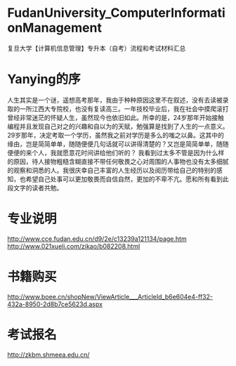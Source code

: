 # FudanUniversity_ComputerInformationManagement
复旦大学【计算机信息管理】专升本（自考）流程和考试材料汇总


# Yanying的序
人生其实是一个谜，遥想高考那年，我由于种种原因这里不在叙述，没有去读被录取的一所江西大专院校，也没有复读高三。一年技校毕业后，我在社会中摸爬滚打曾经非常迷茫的怀疑人生，虽然现今也依旧如此。所幸的是，24岁那年开始接触编程并且发现自己对之的兴趣和自以为的天赋，勉强算是找到了人生的一点意义。29岁那年，决定考取一个学历，虽然我之前对学历是多么的嗤之以鼻。这其中的缘由，岂是简简单单，随随便便几句话就可以讲得清楚的？又岂是简简单单，随随便便的来个人，我就愿意花时间讲给他们听的？ 我看到过太多不管是因为什么样的原因，待人接物粗糙含糊直接不带任何敬畏之心对周围的人事物也没有太多细腻的观察和洞悉的人。我很庆幸自己丰富的人生经历以及阅历带给自己的特别的感知，也希望自己处事可以更加敬畏而自信自然，更加的不卑不亢。愿和所有看到此段文字的读者共勉。



# 专业说明
http://www.cce.fudan.edu.cn/d9/2e/c13239a121134/page.htm
http://www.021xueli.com/zikao/b082208.html


# 书籍购买
http://www.boee.cn/shopNew/ViewArticle___ArticleId_b6e604e4-ff32-432a-8950-2d8b7ce5623d.aspx


# 考试报名
http://zkbm.shmeea.edu.cn/



